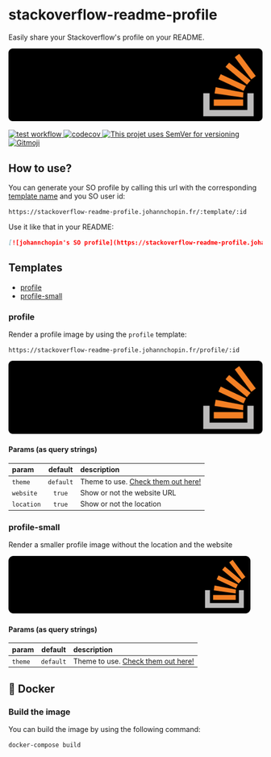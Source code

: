 # stackoverflow-readme-profile

Easily share your Stackoverflow's profile on your README.

![SO profile](./docs/profile/themes/dark.svg)

<a href="https://github.com/johannchopin/stackoverflow-readme-profile/actions">
  <img src="https://github.com/johannchopin/stackoverflow-readme-profile/actions/workflows/test.yml/badge.svg" alt="test workflow">
</a>
<a href="https://codecov.io/gh/johannchopin/stackoverflow-readme-profile">
  <img src="https://codecov.io/gh/johannchopin/stackoverflow-readme-profile/branch/main/graph/badge.svg" alt="codecov">
</a>
<a href="https://semver.org/">
  <img src="https://img.shields.io/badge/Versioning-SemVer-blue" alt="This projet uses SemVer for versioning"/>
</a>
<a href="https://gitmoji.dev">
  <img src="https://img.shields.io/badge/gitmoji-%20😜%20😍-FFDD67.svg" alt="Gitmoji">
</a>

## How to use?

You can generate your SO profile by calling this url with the corresponding [template name](#templates) and you SO user id:

```
https://stackoverflow-readme-profile.johannchopin.fr/:template/:id
```

Use it like that in your README:

```md
[![johannchopin's SO profile](https://stackoverflow-readme-profile.johannchopin.fr/profile/8583669)](https://github.com/johannchopin/stackoverflow-readme-profile)
```

## Templates
- [profile](#profile)
- [profile-small](#profile-small)

### profile

Render a profile image by using the `profile` template:

```
https://stackoverflow-readme-profile.johannchopin.fr/profile/:id
```

![profile](./docs/profile/themes/dark.svg)

#### Params (as query strings)

|    param   |  default  |               description              |
|:-----------|:---------:|:---------------------------------------|
| `theme`    | `default` | Theme to use. [Check them out here!](./docs/profile/README.md) |
| `website`  | `true`    | Show or not the website URL            |
| `location` | `true`    | Show or not the location               |


### profile-small

Render a smaller profile image without the location and the website

![profile](./docs/profile-small/themes/dark.svg)

#### Params (as query strings)

|    param   |  default  |               description              |
|:-----------|:---------:|:---------------------------------------|
| `theme`    | `default` | Theme to use. [Check them out here!](./docs/profile-small/README.md) |

## 🐳 Docker

### Build the image
You can build the image by using the following command:

```bash
docker-compose build
```


